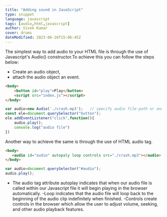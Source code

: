 ```yaml
---
title: "Adding sound in JavaScript"
type: snippet
language: javascript
tags: [audio,html,javascript]
author: Vivek Kumar
cover: drums
dateModified: 2023-06-26T15:06:45Z
---
```


The simplest way to add audio to your HTML file is through the use of Javascript's Audio() constructor.To achieve this you can follow the steps below:

- Create an audio object,
- attach the audio object an event.

```html
<body>  
    <button id="play">Play</button>
    <script src="index.js"></script>
</body>
```

```js
var audio=new Audio('./crash.mp3');   // specify audio file-path or and url
const ele=document.querySelector("button");
ele.addEventListener("click",function(){
    audio.play();
    console.log("audio file")
})
```
Another way to achieve the same is through the use of HTML audio tag.

```html
<body>  
   <audio id="audio" autopaly loop controls src="./crash.mp3"></audio>
</body>
```
```js
var audio=document.querySelector("#audio");
audio.play();
```
 - The audio tag attribute autoplay indicates that when our audio file is called within our Javascript file it will begin playing in the browser automatically.
 -Loop indicates that the audio file will loop back to the beginning of the audio clip indefinitely when finished.
 -Controls create controls in the browser which allow the user to adjust volume, seeking, and other audio playback features.




